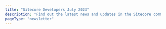 ```yaml
---
title: "Sitecore Developers July 2023"
description: "Find out the latest news and updates in the Sitecore community."
pageType: "newsletter"
---
```

<NewsletterStory
      title="Calling All Sitecore Experts: Join Us as a Speaker at SUGCON North America!"
      copy="Sign up to be a speaker at SUGCON North America in Minneapolis on October 5th-6th. This is a great opportunity to showcase your expertise, network with industry professionals, and gain visibility in the Sitecore community. Don't miss your chance to be a part of this incredible event - submit your topic by July 31st."
      image="https://go.sitecore.com/l/857953/2023-06-25/twjjgc/857953/1687714895ZySFDOHK/Untitled_design__7_.png"
      linkText="Sign up now"
      linkHref="https://sessionize.com/sugcon-na-2023"
      variant="full-width"    />
<NewsletterStory 
      title="SUGCON India - Early Bird Tickets on Sale!"
      copy="SUGCON is coming to New Delhi on August 24-25, bringing together the brightest minds in the Sitecore community. Take advantage of the early bird ticket sale until July 31st to secure your spot at this must-attend event."
      image="https://go.sitecore.com/l/857953/2023-06-25/twjjgg/857953/1687715032iGzfEzCj/Untitled_design__8_.png"
      linkText="Save your spot!"
      linkHref="https://registration-india.sugcon.events/flow/sitecore/sugconindia2023/reg"
      variant="full-width"    />
<NewsletterStory 
      title="Using Merlin to Migrate Your Site to Sitecore"
      copy="In this article, explore Merlin a powerful tool that streamlines your site migration to Sitecore. Learn about its easy setup and more, and elevate your website migration experience with Merlin."
      image=""
      linkText="Read now"
      linkHref="https://blogs.perficient.com/2023/06/13/using-merlin-to-migrate-your-site-to-sitecore/"
    />
<NewsletterStory 
      title="Sitecore Headless DevOps Best Practices – Part 1"
      copy="In this article, explore part 1 of this series on DevOps best practices related to Sitecore Headless. What is Sitecore Headless? What is Git DMZ Flow? And more."
      image=""
      linkText="Read now"
      linkHref="https://blogs.perficient.com/2022/06/22/sitecore-headless-devops-best-practices-part-1/"
    />
<NewsletterStory 
      title="XM Cloud Tutorial Series - Introduction #1"
      copy="In this new tutorial series explore  how to implement a new website-project using XM Cloud. In this first episode he gives you an introduction on the project itself."
      image=""
      linkText="Watch now"
      linkHref="https://www.youtube.com/watch?v=D7UPYP7AQQ4"
    />
<NewsletterStory 
      title="Webinar XM Cloud: Redefining the Developer Experience"
      copy="Join the latest XM Cloud webinar and see how XM Cloud includes DevOps out of the box.Sitecore’s Chris Castle and Kevin DiTroia will walk you through how Sitecore XM Cloud streamlines development and deployment."
      image="https://go.sitecore.com/l/857953/2023-06-25/twjjgk/857953/1687715386W0SN8Dzs/Untitled_design__10_.png"
      linkText="Register now"
      linkHref="https://www.sitecore.com/webinars/2023/08/xm-developer-experience"
      variant="full-width"    />
<NewsletterStory 
      title="Sitecore Personalize Decision Model result on my Sitecore Backend code"
      copy="In this article, learn how to integrate Sitecore Personalize into Sitecore backend code. Follow a step-by-step instruction on creating a decision model, setting up a web experience, connecting to the Sitecore Personalize API, and retrieving the decision model result in backend code."
      image=""
      linkHref="https://sitecoretek.wordpress.com/2023/06/10/how-to-get-sitecore-personalize-decision-model-result-on-my-sitecore-backend-code/"
    />
<NewsletterStory 
      title="Part 2 – Intro to Sitecore Discover for Developers"
      copy="In this article, discover the core capabilities of Sitecore Discover, including product recommendations, catalog search, content service, personalized emails, reports and more!"
      image=""
      linkHref="https://miguelminoldo.fr/2023/07/20/intro-sitecore-discover-part-ii/"
    />
<NewsletterStory 
      title="Sitecore Search - Adding an Index Source"
      copy="Check out this video series highlighting the work completed to integrate Sitecore Search into the Sitecore Developer Portal. Learn the different elements that make up an Index Source, he will then walk through some of the Sources that were configured for the Developer Portal."
      image=""
      linkHref="https://www.youtube.com/watch?v=d-m7GYVSeCQ"
    />
<NewsletterStory 
      title="Sitecore Order Cloud: The Journey of a Headless Commerce Solution"
      copy="Tune into this episode of Standard Values where VP of Engineering for Commerce at Sitecore discusses Sitecore Order Cloud and the decision to adopt a headless strategy, driven by the need for personalized user experiences and the growing prominence of mobile devices."
      image=""
      linkText="Listen now"
      linkHref="https://www.youtube.com/watch?v=xoN1vGgERAA&list=PL1jJVFm_lGny4iMEBhCWxkfGU5n3Rv_nH&index=11"
    />
<NewsletterStory 
      title="Join the Sitecore Community on Telegram"
      copy="If you're a Sitecore developer or enthusiast looking to connect with like-minded individuals, join the Sitecore Telegram group today! With over 900 members from around the globe, this community offers a platform for discussions, insights, and sharing Sitecore-related news"
      image=""
      linkText="Join now"
      linkHref="https://t.me/SitecoreTelegram"
    />
<NewsletterStory 
      title="OrderCloud lifecycle of an order — Order Addresses"
      copy="In this article, explore how OrderCloud handles addresses in the checkout process. Buyer addresses, which can be assigned to users or user groups, are stored as a separate entity."
      image=""
      linkHref="https://medium.com/@thompuiman/ordercloud-lifecycle-of-an-order-order-addresses-c32d662b4eb8"
    />